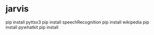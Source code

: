 # jarvis
pip install pyttsx3
pip install speechRecognition
pip install wikipedia
pip install pywhatkit
pip install 
